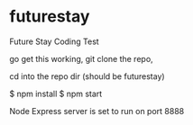 
# futurestay
Future Stay Coding Test


go get this working, git clone the repo,

cd into the repo dir (should be futurestay)

$ npm install
$ npm start

Node Express server is set to run on port 8888